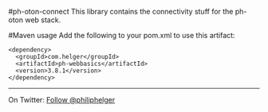 #ph-oton-connect
This library contains the connectivity stuff for the ph-oton web stack.

#Maven usage
Add the following to your pom.xml to use this artifact:
```
<dependency>
  <groupId>com.helger</groupId>
  <artifactId>ph-webbasics</artifactId>
  <version>3.8.1</version>
</dependency>
```

---

On Twitter: <a href="https://twitter.com/philiphelger">Follow @philiphelger</a>
